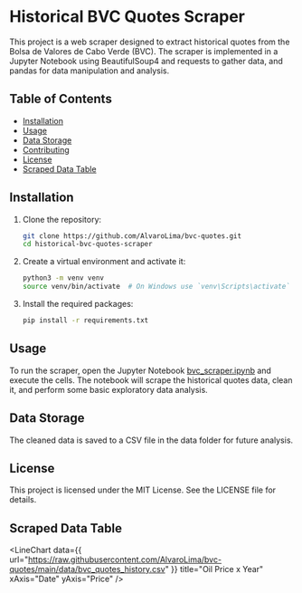 # Historical BVC Quotes Scraper

This project is a web scraper designed to extract historical quotes from the Bolsa de Valores de Cabo Verde (BVC). The scraper is implemented in a Jupyter Notebook using BeautifulSoup4 and requests to gather data, and pandas for data manipulation and analysis.

## Table of Contents

- [Installation](#installation)
- [Usage](#usage)
- [Data Storage](#data-storage)
- [Contributing](#contributing)
- [License](#license)
- [Scraped Data Table](#scraped-data-table)


## Installation

1. Clone the repository:

    ```bash
    git clone https://github.com/AlvaroLima/bvc-quotes.git 
    cd historical-bvc-quotes-scraper
    ```

2. Create a virtual environment and activate it:

    ```bash
    python3 -m venv venv
    source venv/bin/activate  # On Windows use `venv\Scripts\activate`
    ```

3. Install the required packages:

    ```bash
    pip install -r requirements.txt
    ```

## Usage

To run the scraper, open the Jupyter Notebook [bvc_scraper.ipynb](https://github.com/AlvaroLima/bvc-quotes/blob/main/main.ipynb) and execute the cells. The notebook will scrape the historical quotes data, clean it, and perform some basic exploratory data analysis.


## Data Storage
The cleaned data is saved to a CSV file in the data folder for future analysis.

## License
This project is licensed under the MIT License. See the LICENSE file for details.

## Scraped Data Table 

<FlatUiTable url="https://raw.githubusercontent.com/AlvaroLima/bvc-quotes/main/data/bvc_quotes_history.csv" />


<LineChart
  data={{
    url="https://raw.githubusercontent.com/AlvaroLima/bvc-quotes/main/data/bvc_quotes_history.csv" 
  }}
  title="Oil Price x Year"
  xAxis="Date"
  yAxis="Price"
/>
